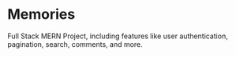 # Memories
Full Stack MERN Project, including features like user authentication, pagination, search, comments, and more.
